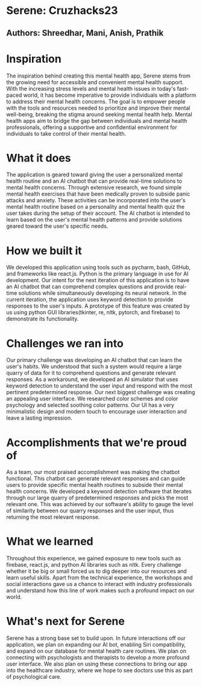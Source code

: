 # Serene: Cruzhacks23
## Authors: Shreedhar, Mani, Anish, Prathik

# Inspiration
The inspiration behind creating this mental health app, Serene stems from the growing need for accessible and convenient mental health support. With the increasing stress levels and mental health issues in today's fast-paced world, it has become imperative to provide individuals with a platform to address their mental health concerns. The goal is to empower people with the tools and resources needed to prioritize and improve their mental well-being, breaking the stigma around seeking mental health help. Mental health apps aim to bridge the gap between individuals and mental health professionals, offering a supportive and confidential environment for individuals to take control of their mental health.

# What it does
The application is geared toward giving the user a personalized mental health routine and an AI chatbot that can provide real-time solutions to mental health concerns. Through extensive research, we found simple mental health exercises that have been medically proven to subside panic attacks and anxiety. These activities can be incorporated into the user's mental health routine based on a personality and mental health quiz the user takes during the setup of their account. The AI chatbot is intended to learn based on the user's mental health patterns and provide solutions geared toward the user's specific needs.

# How we built it
We developed this application using tools such as pycharm, bash, GitHub, and frameworks like react.js. Python is the primary language in use for AI development. Our intent for the next iteration of this application is to have an AI chatbot that can comprehend complex questions and provide real-time solutions while simultaneously developing its neural network. In the current iteration, the application uses keyword detection to provide responses to the user's inputs. A prototype of this feature was created by us using python GUI libraries(tkinter, re, nltk, pytorch, and firebase) to demonstrate its functionality.

# Challenges we ran into
Our primary challenge was developing an AI chatbot that can learn the user's habits. We understood that such a system would require a large quarry of data for it to comprehend questions and generate relevant responses. As a workaround, we developed an AI simulator that uses keyword detection to understand the user input and respond with the most pertinent predetermined response. Our next biggest challenge was creating an appealing user interface. We researched color schemes and color psychology and selected soothing color patterns. Our UI has a very minimalistic design and modern touch to encourage user interaction and leave a lasting impression.

# Accomplishments that we're proud of
As a team, our most praised accomplishment was making the chatbot functional. This chatbot can generate relevant responses and can guide users to provide specific mental health routines to subside their mental health concerns. We developed a keyword detection software that iterates through our large quarry of predetermined responses and picks the most relevant one. This was achieved by our software's ability to gauge the level of similarity between our quarry responses and the user input, thus returning the most relevant response.

# What we learned
Throughout this experience, we gained exposure to new tools such as firebase, react.js, and python AI libraries such as nltk. Every challenge whether it be big or small forced us to dig deeper into our resources and learn useful skills. Apart from the technical experience, the workshops and social interactions gave us a chance to interact with industry professionals and understand how this line of work makes such a profound impact on our world.

# What's next for Serene
Serene has a strong base set to build upon. In future interactions off our application, we plan on expanding our AI bot, enabling Siri compatibility, and expand on our database for mental health care routines. We plan on connecting with psychologists and therapists to develop a more profound user interface. We also plan on using these connections to bring our app into the healthcare industry, where we hope to see doctors use this as part of psychological care.
